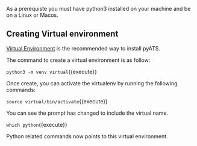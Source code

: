 As a prerequiste you must have python3 installed on your machine and be on a
Linux or Macos.

## Creating Virtual environment

[Virtual Environment](https://docs.python.org/3/tutorial/venv.html) is the
recommended way to install pyATS.

The command to create a virtual environment is as follow:

`python3 -m venv virtual`{{execute}}

Once create, you can activate the virtualenv by running the following commands:

`source virtual/bin/activate`{{execute}}

You can see the prompt has changed to include the virtual name.

`which python`{{execute}}

Python related commands now points to this virtual environment.
